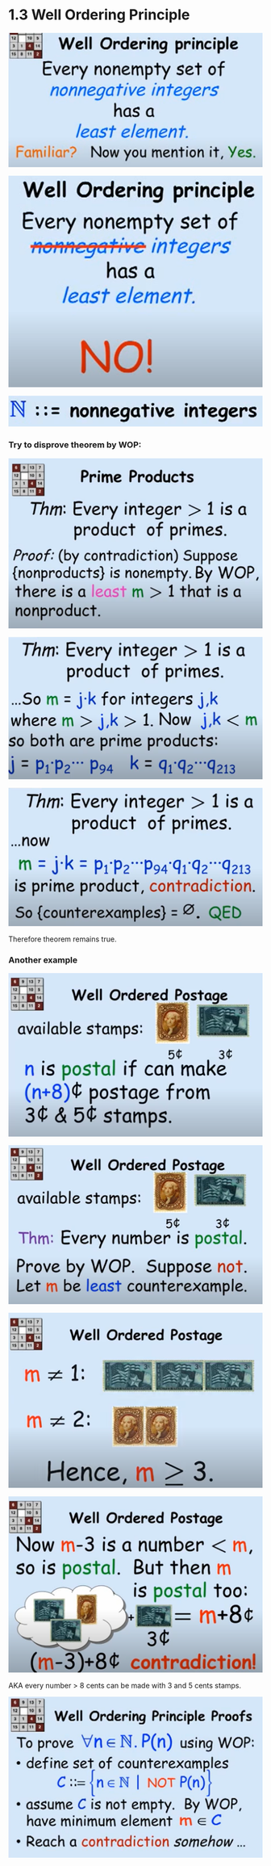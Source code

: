 # 1.3 Well Ordering Principle

![](../../../.gitbook/assets/image%20%2848%29.png)

![Because -1 is not the least &apos;integer&apos;](../../../.gitbook/assets/image%20%2839%29.png)

![](../../../.gitbook/assets/image%20%2851%29.png)

###   Try to disprove theorem by WOP:

![](../../../.gitbook/assets/image%20%2847%29.png)

![](../../../.gitbook/assets/image%20%2843%29.png)

![](../../../.gitbook/assets/image%20%2862%29.png)

Therefore theorem remains true.

### Another example

![](../../../.gitbook/assets/image%20%2858%29.png)

![](../../../.gitbook/assets/image%20%2853%29.png)

![m cannot be 0, 1 or 2](../../../.gitbook/assets/image%20%2835%29.png)

![](../../../.gitbook/assets/image%20%2859%29.png)

AKA every number &gt; 8 cents can be made with 3 and 5 cents stamps.



![or by proving P\(n\), no contradiction](../../../.gitbook/assets/image%20%2841%29.png)

